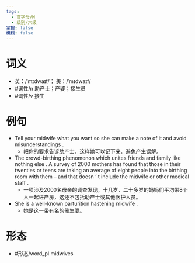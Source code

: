 ```yaml
---
tags:
  - 首字母/M
  - 级别/六级
掌握: false
模糊: false
---
```

# 词义
- 英：/ˈmɪdwaɪf/； 美：/ˈmɪdwaɪf/
- #词性/n  助产士；产婆；接生员
- #词性/v  接生
# 例句
- Tell your midwife what you want so she can make a note of it and avoid misunderstandings .
	- 把你的要求告诉助产士，这样她可以记下来，避免产生误解。
- The crowd-birthing phenomenon which unites friends and family like nothing else . A survey of 2000 mothers has found that those in their twenties or teens are taking an average of eight people into the birthing room with them – and that doesn ’ t include the midwife or other medical staff .
	- 一项涉及2000名母亲的调查发现，十几岁、二十多岁的妈妈们平均带8个人一起进产房，这还不包括助产士或其他医护人员。
- She is a well-known parturition hastening midwife .
	- 她是这一带有名的催生婆。
# 形态
- #形态/word_pl midwives
